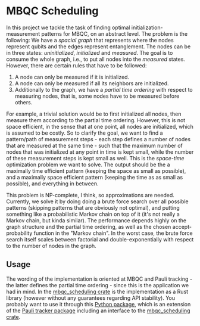 # MBQC Scheduling

In this project we tackle the task of finding optimal initialization-measurement patterns
for MBQC, on an abstract level. The problem is the following: We have a *spacial graph*
that represents where the nodes represent qubits and the edges represent entanglement. The
nodes can be in three states: *uninitialized*, *initialized* and *measured*. The goal is
to consume the whole graph, i.e., to put all nodes into the *measured* states. However,
there are certain rules that have to be followed:
1. A node can only be measured if it is initialized.
2. A node can only be measured if all its neighbors are initialized.
3. Additionally to the graph, we have a *partial time ordering* with respect to measuring
   nodes, that is, some nodes have to be measured before others.

For example, a trivial solution would be to first initialized all nodes, then measure them
according to the partial time ordering. However, this is not space efficient, in the sense
that at one point, all nodes are initialized, which is  assumed to be costly. So to
clarify the goal, we want to find a pattern/path of measurement steps - each step defines
a number of nodes that are measured at the same time - such that the maximum number of
nodes that was initialized at any point in time is kept small, while the number of these
measurement steps is kept small as well. This is the *space-time* optimization problem we
want to solve. The output should be the a maximally time efficient pattern (keeping the
space as small as possible), and a maximally space efficient pattern (keeping the time as
as small as possible), and everything in between.

This problem is NP-complete, I think, so approximations are needed. Currently, we solve it
by doing doing a brute force search over all possible patterns (skipping patterns that are
obviously not optimal), and putting something like a probabilistic Markov chain on top of
it (it's not really a Markov chain, but kinda similar). The performance depends highly on
the graph structure and the partial time ordering, as well as the chosen
accept-probability function in the "Markov chain". In the worst case, the brute force
search itself scales between factorial and double-exponentially with respect to the number
of nodes in the graph.

## Usage

The wording of the implementation is oriented at MBQC and Pauli tracking - the latter
defines the partial time ordering - since this is the application we had in mind. In the
[mbqc_scheduling crate] is the implementation as a Rust library (however without any
guarantees regarding API stability). You probably want to use it through this [Python
package], which is an extension of the [Pauli tracker package] including an interface to
the [mbqc_scheduling crate].

[mbqc_scheduling crate]: https://github.com/taeruh/mbqc_scheduling/tree/main/mbqc_scheduling
[Python package]: https://github.com/taeruh/mbqc_scheduling/tree/main/pauli_tracker/python_lib#readme
[Pauli tracker package]: https://github.com/taeruh/pauli_tracker/tree/main/python_lib#readme
